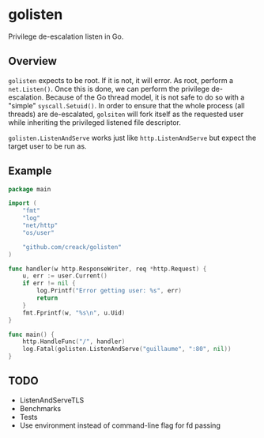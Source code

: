# golisten

Privilege de-escalation listen in Go.

## Overview

`golisten` expects to be root. If it is not, it will error.
As root, perform a `net.Listen()`. Once this is done, we can perform the
privilege de-escalation.
Because of the Go thread model, it is not safe to do so with a "simple" `syscall.Setuid()`.
In order to ensure that the whole process (all threads) are de-escalated, `golsiten` will
fork itself as the requested user while inheriting the privileged listened file descriptor.

`golisten.ListenAndServe` works just like `http.ListenAndServe` but expect the target user
to be run as.

## Example

```go
package main

import (
	"fmt"
	"log"
	"net/http"
	"os/user"

	"github.com/creack/golisten"
)

func handler(w http.ResponseWriter, req *http.Request) {
	u, err := user.Current()
	if err != nil {
		log.Printf("Error getting user: %s", err)
		return
	}
	fmt.Fprintf(w, "%s\n", u.Uid)
}

func main() {
	http.HandleFunc("/", handler)
	log.Fatal(golisten.ListenAndServe("guillaume", ":80", nil))
}
```

## TODO

- ListenAndServeTLS
- Benchmarks
- Tests
- Use environment instead of command-line flag for fd passing
